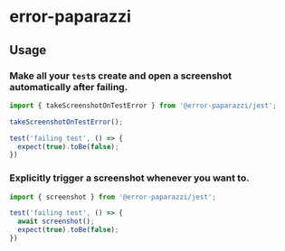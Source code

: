 # error-paparazzi

## Usage

### Make all your `test`s create and open a screenshot automatically after failing.

```ts
import { takeScreenshotOnTestError } from '@error-paparazzi/jest';

takeScreenshotOnTestError();

test('failing test', () => {
  expect(true).toBe(false);
})
```

### Explicitly trigger a screenshot whenever you want to.


```ts
import { screenshot } from '@error-paparazzi/jest';

test('failing test', () => {
  await screenshot();
  expect(true).toBe(false);
})
```
